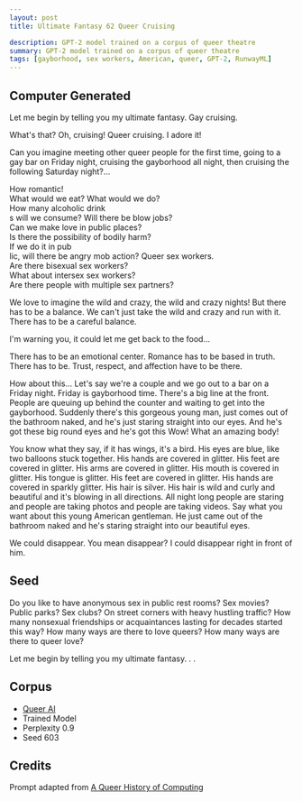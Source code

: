 ```yaml
---
layout: post
title: Ultimate Fantasy 62 Queer Cruising

description: GPT-2 model trained on a corpus of queer theatre
summary: GPT-2 model trained on a corpus of queer theatre
tags: [gayborhood, sex workers, American, queer, GPT-2, RunwayML]
---
```


## Computer Generated

Let me begin by telling you my ultimate fantasy. Gay cruising.

What's that? Oh, cruising! Queer cruising. I adore it!

Can you imagine meeting other queer people for the first time, going to a gay bar on Friday night, cruising the gayborhood all night, then cruising the following Saturday night?...

How romantic!<br/>
What would we eat? What would we do?<br/>
How many alcoholic drink<br/>s will we consume?
Will there be blow jobs?<br/>
Can we make love in public places?<br/>
Is there the possibility of bodily harm?<br/>
If we do it in pub<br/>lic, will there be angry mob action?
Queer sex workers.<br/>
Are there bisexual sex workers?<br/>
What about intersex sex workers?<br/>
Are there people with multiple sex partners?

We love to imagine the wild and crazy, the wild and crazy nights! But there has to be a balance. We can't just take the wild and crazy and run with it. There has to be a careful balance.

I'm warning you, it could let me get back to the food...

There has to be an emotional center. Romance has to be based in truth. There has to be. Trust, respect, and affection have to be there.

How about this... Let's say we're a couple and we go out to a bar on a Friday night. Friday is gayborhood time. There's a big line at the front. People are queuing up behind the counter and waiting to get into the gayborhood. Suddenly there's this gorgeous young man, just comes out of the bathroom naked, and he's just staring straight into our eyes. And he's got these big round eyes and he's got this Wow! What an amazing body!

You know what they say, if it has wings, it's a bird. His eyes are blue, like two balloons stuck together. His hands are covered in glitter. His feet are covered in glitter. His arms are covered in glitter. His mouth is covered in glitter. His tongue is glitter. His feet are covered in glitter. His hands are covered in sparkly glitter. His hair is silver. His hair is wild and curly and beautiful and it's blowing in all directions. All night long people are staring and people are taking photos and people are taking videos. Say what you want about this young American gentleman. He just came out of the bathroom naked and he's staring straight into our beautiful eyes.

We could disappear.
You mean disappear?
I could disappear right in front of him.

## Seed

Do you like to have anonymous sex in public rest rooms? Sex movies? Public parks? Sex clubs? On street corners with heavy hustling traffic? How many nonsexual friendships or acquaintances lasting for decades started this way? How many ways are there to love queers? How many ways are there to queer love?

Let me begin by telling you my ultimate fantasy. . .

## Corpus

- [Queer AI](/queerai)
- Trained Model
- Perplexity 0.9
- Seed 603

## Credits

Prompt adapted from [A Queer History of Computing](https://rhizome.org/editorial/2013/feb/19/queer-computing-1/)
